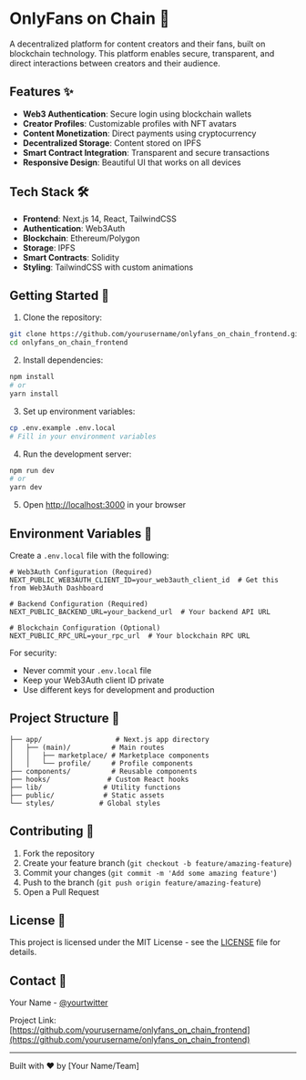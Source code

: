 # OnlyFans on Chain 🌸

A decentralized platform for content creators and their fans, built on blockchain technology. This platform enables secure, transparent, and direct interactions between creators and their audience.

## Features ✨

- **Web3 Authentication**: Secure login using blockchain wallets
- **Creator Profiles**: Customizable profiles with NFT avatars
- **Content Monetization**: Direct payments using cryptocurrency
- **Decentralized Storage**: Content stored on IPFS
- **Smart Contract Integration**: Transparent and secure transactions
- **Responsive Design**: Beautiful UI that works on all devices

## Tech Stack 🛠

- **Frontend**: Next.js 14, React, TailwindCSS
- **Authentication**: Web3Auth
- **Blockchain**: Ethereum/Polygon
- **Storage**: IPFS
- **Smart Contracts**: Solidity
- **Styling**: TailwindCSS with custom animations

## Getting Started 🚀

1. Clone the repository:
```bash
git clone https://github.com/yourusername/onlyfans_on_chain_frontend.git
cd onlyfans_on_chain_frontend
```

2. Install dependencies:
```bash
npm install
# or
yarn install
```

3. Set up environment variables:
```bash
cp .env.example .env.local
# Fill in your environment variables
```

4. Run the development server:
```bash
npm run dev
# or
yarn dev
```

5. Open [http://localhost:3000](http://localhost:3000) in your browser

## Environment Variables 🔑

Create a `.env.local` file with the following:

```env
# Web3Auth Configuration (Required)
NEXT_PUBLIC_WEB3AUTH_CLIENT_ID=your_web3auth_client_id  # Get this from Web3Auth Dashboard

# Backend Configuration (Required)
NEXT_PUBLIC_BACKEND_URL=your_backend_url  # Your backend API URL

# Blockchain Configuration (Optional)
NEXT_PUBLIC_RPC_URL=your_rpc_url  # Your blockchain RPC URL
```

For security:
- Never commit your `.env.local` file
- Keep your Web3Auth client ID private
- Use different keys for development and production

## Project Structure 📁

```
├── app/                  # Next.js app directory
│   ├── (main)/          # Main routes
│   │   ├── marketplace/ # Marketplace components
│   │   └── profile/     # Profile components
├── components/          # Reusable components
├── hooks/              # Custom React hooks
├── lib/               # Utility functions
├── public/            # Static assets
└── styles/           # Global styles
```

## Contributing 🤝

1. Fork the repository
2. Create your feature branch (`git checkout -b feature/amazing-feature`)
3. Commit your changes (`git commit -m 'Add some amazing feature'`)
4. Push to the branch (`git push origin feature/amazing-feature`)
5. Open a Pull Request

## License 📄

This project is licensed under the MIT License - see the [LICENSE](LICENSE) file for details.

## Contact 📧

Your Name - [@yourtwitter](https://twitter.com/yourtwitter)

Project Link: [https://github.com/yourusername/onlyfans_on_chain_frontend](https://github.com/yourusername/onlyfans_on_chain_frontend)

---

Built with ❤️ by [Your Name/Team]
